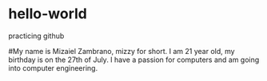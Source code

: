 # hello-world
practicing github

#My name is Mizaiel Zambrano, mizzy for short. I am 21 year old, my birthday is on the 27th of July. I have a passion for computers and am going into computer engineering. 
